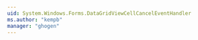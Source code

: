 ```yaml
---
uid: System.Windows.Forms.DataGridViewCellCancelEventHandler
ms.author: "kempb"
manager: "ghogen"
---
```

